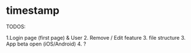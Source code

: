 # timestamp


TODOS:

1.Login page (first page) & User
2. Remove / Edit feature
3. file structure
3. App beta open (iOS/Android)
4. ?
